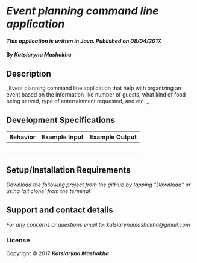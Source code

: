 # _Event planning command line application_
####  _This application is written in Java. Published on 08/04/2017._
#### By _**Katsiaryna Mashokha**_
## Description
_Event planning command line application that help with organizing an event based on the information like number of guests, what kind of food being served, type of entertainment requested, and etc. _

## Development Specifications
| Behavior      | Example Input         | Example Output        |
| ------------- | ------------- | ------------- |
| |  |           |
|  |  |       |
| |   |  |  
| |   |
|  |    |

## Setup/Installation Requirements
_Download the following project from the gitHub by tapping "Download" or using 'git clone' from the terminal_

## Support and contact details
_For any concerns or questions email to: katsiarynamashokha@gmail.com_

### License
Copyright © 2017 **_Katsiaryna Mashokha_**
